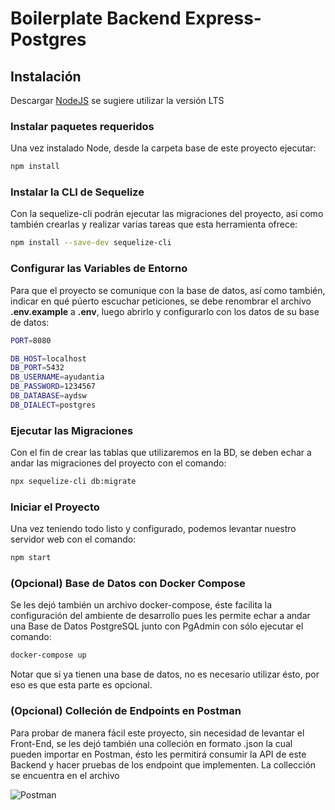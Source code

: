 # Boilerplate Backend Express-Postgres

## Instalación

Descargar [NodeJS](https://nodejs.org/es/) se sugiere utilizar la versión LTS

### Instalar paquetes requeridos

Una vez instalado Node, desde la carpeta base de este proyecto ejecutar:

```bash
npm install
```
### Instalar la CLI de Sequelize
Con la sequelize-cli podrán ejecutar las migraciones del proyecto, así como también crearlas y realizar varias tareas que esta herramienta ofrece:

```bash
npm install --save-dev sequelize-cli
```

### Configurar las Variables de Entorno

Para que el proyecto se comunique con la base de datos, así como también, indicar en qué púerto escuchar peticiones, se debe renombrar el archivo **.env.example** a **.env**, luego abrirlo y configurarlo con los datos de su base de datos:

```bash
PORT=8080

DB_HOST=localhost
DB_PORT=5432
DB_USERNAME=ayudantia
DB_PASSWORD=1234567
DB_DATABASE=aydsw
DB_DIALECT=postgres
```

### Ejecutar las Migraciones

Con el fin de crear las tablas que utilizaremos en la BD, se deben echar a andar las migraciones del proyecto con el comando:

```bash
npx sequelize-cli db:migrate
```

### Iniciar el Proyecto

Una vez teniendo todo listo y configurado, podemos levantar nuestro servidor web con el comando:

```bash
npm start
```

### (Opcional) Base de Datos con Docker Compose

Se les dejó también un archivo docker-compose, éste facilita la configuración del ambiente de desarrollo pues les permite echar a andar una Base de Datos PostgreSQL junto con PgAdmin con sólo ejecutar el comando:

```bash
docker-compose up
```

Notar que si ya tienen una base de datos, no es necesario utilizar ésto, por eso es que esta parte es opcional.

### (Opcional) Colleción de Endpoints en Postman

Para probar de manera fácil este proyecto, sin necesidad de levantar el Front-End, se les dejó también una colleción en formato .json la cual pueden importar en Postman, ésto les permitirá consumir la API de este Backend y hacer pruebas de los endpoint que implementen. La collección se encuentra en el archivo 

![Postman](https://puu.sh/HFbcz/999b5ae291.png)


